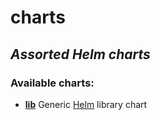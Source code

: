 # charts
## *Assorted Helm charts*

### Available charts:

- [**lib**](https://github.com/lazarusllong/charts/tree/main/lib) Generic [Helm](https://helm.sh) library chart
